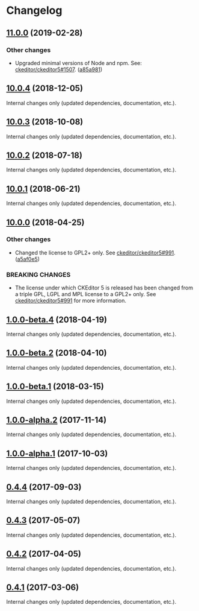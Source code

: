 Changelog
=========

## [11.0.0](https://github.com/ckeditor/ckeditor5-markdown-gfm/compare/v10.0.4...v11.0.0) (2019-02-28)

### Other changes

* Upgraded minimal versions of Node and npm. See: [ckeditor/ckeditor5#1507](https://github.com/ckeditor/ckeditor5/issues/1507). ([a85a981](https://github.com/ckeditor/ckeditor5-markdown-gfm/commit/a85a981))


## [10.0.4](https://github.com/ckeditor/ckeditor5-markdown-gfm/compare/v10.0.3...v10.0.4) (2018-12-05)

Internal changes only (updated dependencies, documentation, etc.).


## [10.0.3](https://github.com/ckeditor/ckeditor5-markdown-gfm/compare/v10.0.2...v10.0.3) (2018-10-08)

Internal changes only (updated dependencies, documentation, etc.).


## [10.0.2](https://github.com/ckeditor/ckeditor5-markdown-gfm/compare/v10.0.1...v10.0.2) (2018-07-18)

Internal changes only (updated dependencies, documentation, etc.).


## [10.0.1](https://github.com/ckeditor/ckeditor5-markdown-gfm/compare/v10.0.0...v10.0.1) (2018-06-21)

Internal changes only (updated dependencies, documentation, etc.).


## [10.0.0](https://github.com/ckeditor/ckeditor5-markdown-gfm/compare/v1.0.0-beta.4...v10.0.0) (2018-04-25)

### Other changes

* Changed the license to GPL2+ only. See [ckeditor/ckeditor5#991](https://github.com/ckeditor/ckeditor5/issues/991). ([a5af0e5](https://github.com/ckeditor/ckeditor5-markdown-gfm/commit/a5af0e5))

### BREAKING CHANGES

* The license under which CKEditor 5 is released has been changed from a triple GPL, LGPL and MPL license to a GPL2+ only. See [ckeditor/ckeditor5#991](https://github.com/ckeditor/ckeditor5/issues/991) for more information.


## [1.0.0-beta.4](https://github.com/ckeditor/ckeditor5-markdown-gfm/compare/v1.0.0-beta.2...v1.0.0-beta.4) (2018-04-19)

Internal changes only (updated dependencies, documentation, etc.).


## [1.0.0-beta.2](https://github.com/ckeditor/ckeditor5-markdown-gfm/compare/v1.0.0-beta.1...v1.0.0-beta.2) (2018-04-10)

Internal changes only (updated dependencies, documentation, etc.).


## [1.0.0-beta.1](https://github.com/ckeditor/ckeditor5-markdown-gfm/compare/v1.0.0-alpha.2...v1.0.0-beta.1) (2018-03-15)

Internal changes only (updated dependencies, documentation, etc.).


## [1.0.0-alpha.2](https://github.com/ckeditor/ckeditor5-markdown-gfm/compare/v1.0.0-alpha.1...v1.0.0-alpha.2) (2017-11-14)

Internal changes only (updated dependencies, documentation, etc.).


## [1.0.0-alpha.1](https://github.com/ckeditor/ckeditor5-markdown-gfm/compare/v0.4.4...v1.0.0-alpha.1) (2017-10-03)

Internal changes only (updated dependencies, documentation, etc.).


## [0.4.4](https://github.com/ckeditor/ckeditor5-markdown-gfm/compare/v0.4.3...v0.4.4) (2017-09-03)

Internal changes only (updated dependencies, documentation, etc.).


## [0.4.3](https://github.com/ckeditor/ckeditor5-markdown-gfm/compare/v0.4.2...v0.4.3) (2017-05-07)

Internal changes only (updated dependencies, documentation, etc.).


## [0.4.2](https://github.com/ckeditor/ckeditor5-markdown-gfm/compare/v0.4.1...v0.4.2) (2017-04-05)

Internal changes only (updated dependencies, documentation, etc.).


## [0.4.1](https://github.com/ckeditor/ckeditor5-markdown-gfm/compare/v0.4.0...v0.4.1) (2017-03-06)

Internal changes only (updated dependencies, documentation, etc.).
